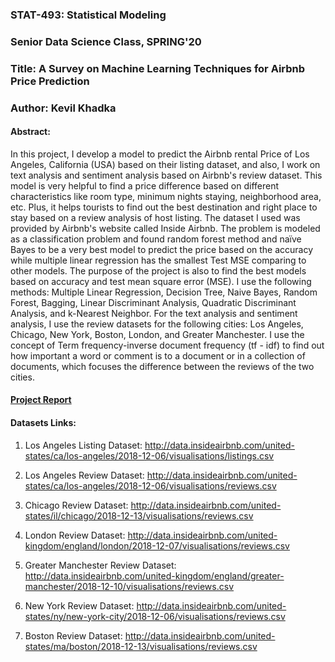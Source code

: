 ### STAT-493: Statistical Modeling
### Senior Data Science Class, SPRING'20

### Title: A Survey on Machine Learning Techniques for Airbnb Price Prediction
### Author: Kevil Khadka


#### Abstract:

In this project, I develop a model to predict the Airbnb rental Price of Los Angeles, California (USA) based on their listing dataset, and also, I work on text analysis and sentiment analysis based on Airbnb's review dataset. This model is very helpful to find a price difference based on different characteristics like room type, minimum nights staying, neighborhood area, etc. Plus, it helps tourists to find out the best destination and right place to stay based on a review analysis of host listing. The dataset I used was provided by Airbnb's website called Inside Airbnb. The problem is modeled as a classification problem and found random forest method and naïve Bayes to be a very best model to predict the price based on the accuracy while multiple linear regression has the smallest Test MSE comparing to other models. The purpose of the project is also to find the best models based on accuracy and test mean square error (MSE). I use the following methods: Multiple Linear Regression, Decision Tree, Naive Bayes, Random Forest, Bagging, Linear Discriminant Analysis, Quadratic Discriminant Analysis, and k-Nearest Neighbor. For the text analysis and sentiment analysis, I use the review datasets for the following cities: Los Angeles, Chicago, New York, Boston, London, and Greater Manchester. I use the concept of Term frequency-inverse document frequency (tf - idf) to find out how important a word or comment is to a document or in a collection of documents, which focuses the difference between the reviews of the two cities.

#### [Project Report](https://github.com/kk289/Airbnb-Price-Prediction/blob/master/Project%20Report.pdf)


#### Datasets Links:

1. Los Angeles Listing Dataset:
http://data.insideairbnb.com/united-states/ca/los-angeles/2018-12-06/visualisations/listings.csv

2. Los Angeles Review Dataset:
http://data.insideairbnb.com/united-states/ca/los-angeles/2018-12-06/visualisations/reviews.csv

3. Chicago Review Dataset:
http://data.insideairbnb.com/united-states/il/chicago/2018-12-13/visualisations/reviews.csv

4. London Review Dataset:
http://data.insideairbnb.com/united-kingdom/england/london/2018-12-07/visualisations/reviews.csv

5. Greater Manchester Review Dataset:
http://data.insideairbnb.com/united-kingdom/england/greater-manchester/2018-12-10/visualisations/reviews.csv

6. New York Review Dataset:
http://data.insideairbnb.com/united-states/ny/new-york-city/2018-12-06/visualisations/reviews.csv

7. Boston Review Dataset:
http://data.insideairbnb.com/united-states/ma/boston/2018-12-13/visualisations/reviews.csv

